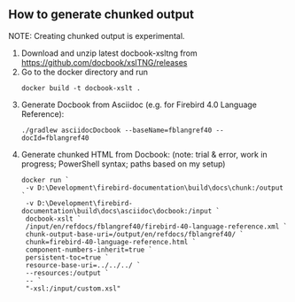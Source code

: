 How to generate chunked output
------------------------------

NOTE: Creating chunked output is experimental.

1. Download and unzip latest docbook-xsltng from https://github.com/docbook/xslTNG/releases
2. Go to the docker directory and run
   ```
   docker build -t docbook-xslt .
   ```
3. Generate Docbook from Asciidoc (e.g. for Firebird 4.0 Language Reference):
   ```
   ./gradlew asciidocDocbook --baseName=fblangref40 --docId=fblangref40
   ```
4. Generate chunked HTML from Docbook: (note: trial & error, work in progress; PowerShell syntax; paths based on my setup)
   ```
   docker run `
    -v D:\Development\firebird-documentation\build\docs\chunk:/output `
    -v D:\Development\firebird-documentation\build\docs\asciidoc\docbook:/input `
    docbook-xslt `
    /input/en/refdocs/fblangref40/firebird-40-language-reference.xml `
    chunk-output-base-uri=/output/en/refdocs/fblangref40/ `
    chunk=firebird-40-language-reference.html `
    component-numbers-inherit=true `
    persistent-toc=true `
    resource-base-uri=../../../ `
    --resources:/output `
    -- `
    "-xsl:/input/custom.xsl"      
   ```
